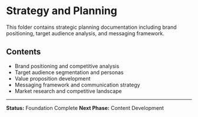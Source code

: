 # Strategy and Planning

This folder contains strategic planning documentation including brand positioning, target audience analysis, and messaging framework.

## Contents

- Brand positioning and competitive analysis
- Target audience segmentation and personas
- Value proposition development
- Messaging framework and communication strategy
- Market research and competitive landscape

---

**Status:** Foundation Complete
**Next Phase:** Content Development